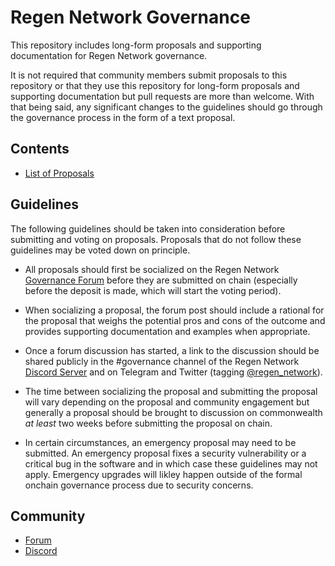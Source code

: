# Regen Network Governance

This repository includes long-form proposals and supporting documentation for Regen Network governance.

It is not required that community members submit proposals to this repository or that they use this repository for long-form proposals and supporting documentation but pull requests are more than welcome. With that being said, any significant changes to the guidelines should go through the governance process in the form of a text proposal.

## Contents

- [List of Proposals](./proposals)

## Guidelines

The following guidelines should be taken into consideration before submitting and voting on proposals. Proposals that do not follow these guidelines may be voted down on principle.

- All proposals should first be socialized on the Regen Network [Governance Forum](https://commonwealth.im/regen) before they are submitted on chain (especially before the deposit is made, which will start the voting period).

- When socializing a proposal, the forum post should include a rational for the proposal that weighs the potential pros and cons of the outcome and provides supporting documentation and examples when appropriate.

- Once a forum discussion has started, a link to the discussion should be shared publicly in the #governance channel of the Regen Network [Discord Server](https://discord.gg/regen-network) and on Telegram and Twitter (tagging [@regen_network](https://twitter.com/regen_network)).

- The time between socializing the proposal and submitting the proposal will vary depending on the proposal and community engagement but generally a proposal should be brought to discussion on commonwealth *at least* two weeks before submitting the proposal on chain.

- In certain circumstances, an emergency proposal may need to be submitted. An emergency proposal fixes a security vulnerability or a critical bug in the software and in which case these guidelines may not apply. Emergency upgrades will likley happen outside of the formal onchain governance process due to security concerns. 

## Community

- [Forum](https://commonwealth.im/regen)
- [Discord](https://discord.gg/vTdB8tCf)
